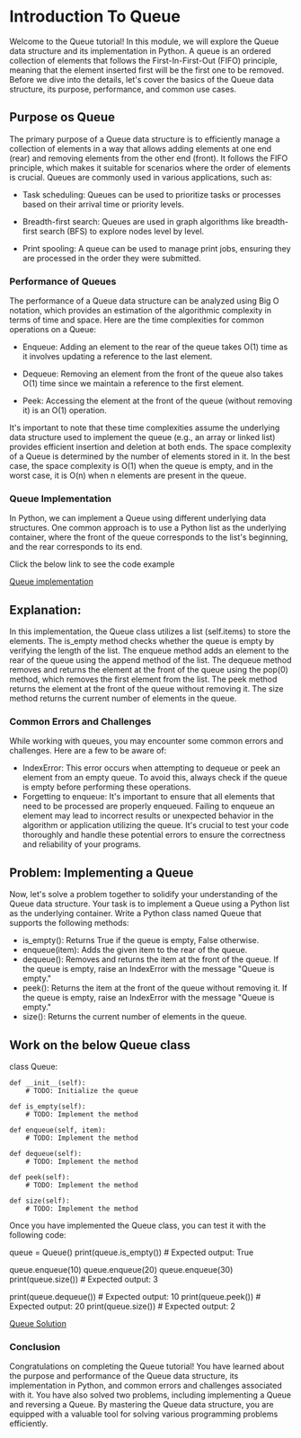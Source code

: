 # Introduction To Queue

Welcome to the Queue tutorial! In this module, we will explore the Queue data structure and its implementation in Python. A queue is an ordered collection of elements that follows the First-In-First-Out (FIFO) principle, meaning that the element inserted first will be the first one to be removed.
Before we dive into the details, let's cover the basics of the Queue data structure, its purpose, performance, and common use cases.

## Purpose os Queue
The primary purpose of a Queue data structure is to efficiently manage a collection of elements in a way that allows adding elements at one end (rear) and removing elements from the other end (front). It follows the FIFO principle, which makes it suitable for scenarios where the order of elements is crucial.
Queues are commonly used in various applications, such as:

* Task scheduling: Queues can be used to prioritize tasks or processes based on their arrival time or priority levels.

* Breadth-first search: Queues are used in graph algorithms like breadth-first search (BFS) to explore nodes level by level.

* Print spooling: A queue can be used to manage print jobs, ensuring they are processed in the order they were submitted.

### Performance of Queues
The performance of a Queue data structure can be analyzed using Big O notation, which provides an estimation of the algorithmic complexity in terms of time and space.
Here are the time complexities for common operations on a Queue:

* Enqueue: Adding an element to the rear of the queue takes O(1) time as it involves updating a reference to the last element.

* Dequeue: Removing an element from the front of the queue also takes O(1) time since we maintain a reference to the first element.

* Peek: Accessing the element at the front of the queue (without removing it) is an O(1) operation.

It's important to note that these time complexities assume the underlying data structure used to implement the queue (e.g., an array or linked list) provides efficient insertion and deletion at both ends.
The space complexity of a Queue is determined by the number of elements stored in it. In the best case, the space complexity is O(1) when the queue is empty, and in the worst case, it is O(n) when n elements are present in the queue.

### Queue Implementation
In Python, we can implement a Queue using different underlying data structures. One common approach is to use a Python list as the underlying container, where the front of the queue corresponds to the list's beginning, and the rear corresponds to its end.

Click the below link to see the code example

[Queue implementation](queue-implementation.py)

## Explanation:
In this implementation, the Queue class utilizes a list (self.items) to store the elements. The is_empty method checks whether the queue is empty by verifying the length of the list.
The enqueue method adds an element to the rear of the queue using the append method of the list.
The dequeue method removes and returns the element at the front of the queue using the pop(0) method, which removes the first element from the list.
The peek method returns the element at the front of the queue without removing it.
The size method returns the current number of elements in the queue.

### Common Errors and Challenges
While working with queues, you may encounter some common errors and challenges. Here are a few to be aware of:
* IndexError: This error occurs when attempting to dequeue or peek an element from an empty queue. To avoid this, always check if the queue is empty before performing these operations.
* Forgetting to enqueue: It's important to ensure that all elements that need to be processed are properly enqueued. Failing to enqueue an element may lead to incorrect results or unexpected behavior in the algorithm or application utilizing the queue.
It's crucial to test your code thoroughly and handle these potential errors to ensure the correctness and reliability of your programs.

## Problem: Implementing a Queue
Now, let's solve a problem together to solidify your understanding of the Queue data structure. Your task is to implement a Queue using a Python list as the underlying container.
Write a Python class named Queue that supports the following methods:
* is_empty(): Returns True if the queue is empty, False otherwise.
* enqueue(item): Adds the given item to the rear of the queue.
* dequeue(): Removes and returns the item at the front of the queue. If the queue is empty, raise an IndexError with the message "Queue is empty."
* peek(): Returns the item at the front of the queue without removing it. If the queue is empty, raise an IndexError with the message "Queue is empty."
* size(): Returns the current number of elements in the queue.

## Work on the below Queue class

class Queue:

    def __init__(self):
        # TODO: Initialize the queue
    
    def is_empty(self):
        # TODO: Implement the method
    
    def enqueue(self, item):
        # TODO: Implement the method
    
    def dequeue(self):
        # TODO: Implement the method
    
    def peek(self):
        # TODO: Implement the method
    
    def size(self):
        # TODO: Implement the method

Once you have implemented the Queue class, you can test it with the following code:

queue = Queue()
print(queue.is_empty())  # Expected output: True

queue.enqueue(10)
queue.enqueue(20)
queue.enqueue(30)
print(queue.size())  # Expected output: 3

print(queue.dequeue())  # Expected output: 10
print(queue.peek())  # Expected output: 20
print(queue.size())  # Expected output: 2




[Queue Solution](queue-solution.py)

### Conclusion
Congratulations on completing the Queue tutorial! You have learned about the purpose and performance of the Queue data structure, its implementation in Python, and common errors and challenges associated with it. You have also solved two problems, including implementing a Queue and reversing a Queue.
By mastering the Queue data structure, you are equipped with a valuable tool for solving various programming problems efficiently.
